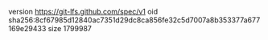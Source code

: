 version https://git-lfs.github.com/spec/v1
oid sha256:8cf67985d12840ac7351d29dc8ca856fe32c5d7007a8b353377a677169e29433
size 1799987
